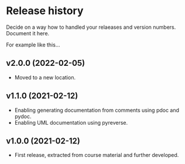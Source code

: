 Release history
========================

Decide on a way how to handled your relaeases and version numbers. Document it here.

For example like this...



v2.0.0 (2022-02-05)
------------------------

* Moved to a new location.



v1.1.0 (2021-02-12)
------------------------

* Enabling generating documentation from comments using pdoc and pydoc.
* Enabling UML documentation using pyreverse.



v1.0.0 (2021-02-12)
------------------------

* First release, extracted from course material and further developed.
